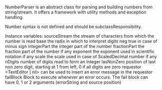 NumberParser is an abstract class for parsing and building numbers from string/stream.
It offers a framework with utility methods and exception handling.

Number syntax is not defined and should be subclassResponsibility.

Instance variables:
sourceStream <Stream> the stream of characters from which the number is read
base <Integer> the radix in which to interpret digits
neg <Boolean> true in case of minus sign
integerPart <Integer> the integer part of the number
fractionPart <Integer> the fraction part of the number if any
exponent <Integer> the exponent used in scientific notation if any
scale <Integer> the scale used in case of ScaledDecimal number if any
nDigits <Integer> number of digits read to form an Integer
lasNonZero <Integer> position of last non zero digit, starting at 1 from left, 0 if all digits are zero
requestor <TextEditor | nil> can be used to insert an error message in the requestor
failBlock <BlockClosure> Block to execute whenever an error occurs.
	The fail block can have 0, 1 or 2 arguments (errorString and source position)
